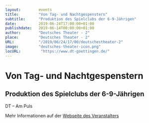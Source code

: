 ```yaml
---
layout:        events
title:         "Von Tag- und Nachtgespenstern"
subtitle:      "Produktion des Spielclubs der 6-9-Jährigen"
date:          2019-06-24T17:00:00+01:00
publishdate:   2019-06-14T00:00:00+01:00
author:        "Deutsches Theater - 2"
place:         "Deutsches Theater - 2"
URL:           "/2019/06/24/17/00/deutschestheater-2"
image:         "deutsches-theater-icon.png"
locURL:         "https://www.dt-goettingen.de/"
---
```


Von Tag- und Nachtgespenstern
===========

Produktion des Spielclubs der 6-9-Jährigen
-----------

 DT – Am Puls

Mehr Informationen auf der [Webseite des Veranstalters](https://www.dt-goettingen.de/stueck/von-tag-und-nachtgespenstern/)
